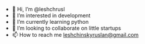 - 👋 Hi, I’m @leshchrusl
- 👀 I’m interested in development
- 🌱 I’m currently learning python
- 💞️ I’m looking to collaborate on little startups
- 📫 How to reach me leshchinskyruslan@gmail.com

<!---
leshchrusl/leshchrusl is a ✨ special ✨ repository because its `README.md` (this file) appears on your GitHub profile.
You can click the Preview link to take a look at your changes.
--->
